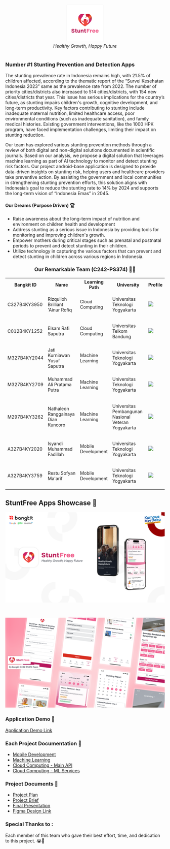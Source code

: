 <div align="center">
  <img src="/assets/logo.png" width="120" height="120"><br>
  <i>Healthy Growth, Happy Future</i>
</div>

<br>

### Number #1 Stunting Prevention and Detection Apps
The stunting prevalence rate in Indonesia remains high, with 21.5% of children affected, according to the thematic report of the “Survei Kesehatan Indonesia 2023” same as the prevalence rate from 2022. The number of priority cities/districts also increased to 514 cities/districts, with 154 new cities/districts that year. This issue has serious implications for the country’s future, as stunting impairs children's growth, cognitive development, and long-term productivity. Key factors contributing to stunting include inadequate maternal nutrition, limited healthcare access, poor environmental conditions (such as inadequate sanitation), and family medical histories. Existing government interventions, like the 1000 HPK program, have faced implementation challenges, limiting their impact on stunting reduction.

Our team has explored various stunting prevention methods through a review of both digital and non-digital solutions documented in scientific journals. Based on our analysis, we propose a digital solution that leverages machine learning as part of AI technology to monitor and detect stunting risk factors. Our project android-base application is designed to provide data-driven insights on stunting risk, helping users and healthcare providers take preventive action. By assisting the government and local communities in strengthening stunting prevention efforts, this solution aligns with Indonesia’s goal to reduce the stunting rate to 14% by 2024 and supports the long-term vision of “Indonesia Emas” in 2045.

#### Our Dreams (Purpose Driven) 🏆
- Raise awareness about the long-term impact of nutrition and environment on children health and development
- Address stunting as a serious issue in Indonesia by providing tools for monitoring and improving children's growth.
- Empower mothers during critical stages such as prenatal and postnatal periods to prevent and detect stunting in their children.
- Utilize technology in capturing the various factors that can prevent and detect stunting in children across various regions in Indonesia.

<div align="center">
  <h3>Our Remarkable Team (C242-PS374) 💫✨</h3>
  <table align="center">
    <tr>
      <th>Bangkit ID</th>
      <th>Name</th>
      <th>Learning Path</th>
      <th>University</th>
      <th>Profile</th>
    </tr>
    <tr>
      <td>C327B4KY3950</td>
      <td>Rizqulloh Brilliant 'Ainur Rofiq</td>
      <td>Cloud Computing</td>
      <td>
        <p>Universitas Teknologi Yogyakarta</p>
      </td>
      <td>
        <a href="https://github.com/rizqrofiq"><img src="https://img.shields.io/badge/github-121013?style=for-the-badge&logo=github&logoColor=white"></a>
      </td>
    </tr>
    <tr>
      <td>C012B4KY1252</td>
      <td>Elsam Rafi Saputra</td>
      <td>Cloud Computing</td>
      <td>
        <p>Universitas Telkom Bandung</p>
      </td>
      <td>
        <a href="https://github.com/elsamrafisptr"><img src="https://img.shields.io/badge/github-121013?style=for-the-badge&logo=github&logoColor=white"></a>
      </td>
    </tr>
    <tr>
      <td>M327B4KY2044</td>
      <td>Jati Kurniawan Yusuf Saputra</td>
      <td>Machine Learning</td>
      <td>
        <p>Universitas Teknologi Yogyakarta</p>
      </td>
      <td>
        <a href="https://github.com/JatiKurniawan"><img src="https://img.shields.io/badge/github-121013?style=for-the-badge&logo=github&logoColor=white"></a>
      </td>
    </tr>
    <tr>
      <td>M327B4KY2709</td>
      <td>Muhammad Ali Pratama Putra</td>
      <td>Machine Learning</td>
      <td>
        <p>Universitas Teknologi Yogyakarta</p>
      </td>
      <td>
        <a href="https://github.com/aliepratama"><img src="https://img.shields.io/badge/github-121013?style=for-the-badge&logo=github&logoColor=white"></a>
      </td>
    </tr>
    <tr>
      <td>M297B4KY3262</td>
      <td>Nathaleon Ranggainaya Dian Kuncoro</td>
      <td>Machine Learning</td>
      <td>
        <p>Universitas Pembangunan Nasional Veteran Yogyakarta</p>
      </td>
      <td>
        <a href="https://github.com/Nathaleon"><img src="https://img.shields.io/badge/github-121013?style=for-the-badge&logo=github&logoColor=white"></a>
      </td>
    </tr>
    <tr>
      <td>A327B4KY2020</td>
      <td>Isyandi Muhammad Fadillah</td>
      <td>Mobile Development</td>
      <td>
        <p>Universitas Teknologi Yogyakarta</p>
      </td>
      <td>
        <a href="https://github.com/OpikSendy"><img src="https://img.shields.io/badge/github-121013?style=for-the-badge&logo=github&logoColor=white"></a>
      </td>
    </tr>
    <tr>
      <td>A327B4KY3759</td>
      <td>Restu Sofyan Ma'arif</td>
      <td>Mobile Development</td>
      <td>
        <p>Universitas Teknologi Yogyakarta</p>
      </td>
      <td>
        <a href="https://github.com/rstsfyn"><img src="https://img.shields.io/badge/github-121013?style=for-the-badge&logo=github&logoColor=white"></a>
      </td>
    </tr>
  </table>
</div>

## StuntFree Apps Showcase 💖
<a href="https://www.figma.com/design/C7PVhpMKuA5h32raIspeSp/Design?node-id=888-5362&t=wEOdQfJNCDA54OIc-1"><img src="/assets/cover.png"></a>

<br>

<a href="https://www.figma.com/design/C7PVhpMKuA5h32raIspeSp/Design?node-id=888-5362&t=wEOdQfJNCDA54OIc-1"><img src="/assets/cover_2.png"></a>

### Application Demo 📱
[Application Demo Link](https://youtu.be/JOqzGZTSpqI)

### Each Project Documentation 📃
- [Mobile Development](https://github.com/C242-PS374/stuntfree-mobile)
- [Machine Learning](https://github.com/C242-PS374/stuntfree-ml-research)
- [Cloud Computing - Main API](https://github.com/C242-PS374/stuntfree-api)
- [Cloud Computing - ML Services](https://github.com/C242-PS374/stuntfree-ml-service)

### Project Documents 📄 
- [Project Plan](https://docs.google.com/document/d/15FfikwYjZaVw98iOvyqgPaWotKK1mUcimIkuDtA-9hA/edit?tab=t.0)
- [Project Brief](https://docs.google.com/document/d/1qxfLx2wOV0IcwZQoxNU19rA-CAlBuzd21Mqh2pE53Fg/edit?usp=sharing)
- [Final Presentation](https://youtu.be/JOqzGZTSpqI)
- [Figma Design Link](https://www.figma.com/design/C7PVhpMKuA5h32raIspeSp/Design?node-id=888-5362&t=SUlpdxUXDQB62wuJ-1)

### Special Thanks to :
Each member of this team who gave their best effort, time, and dedication to this project. 😭🙏
